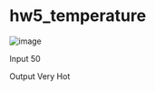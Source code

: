 # hw5_temperature

![image](https://user-images.githubusercontent.com/33346418/233282624-6db4ca31-1a01-4e5e-a87a-f87446886319.png)

Input 50

Output Very Hot

